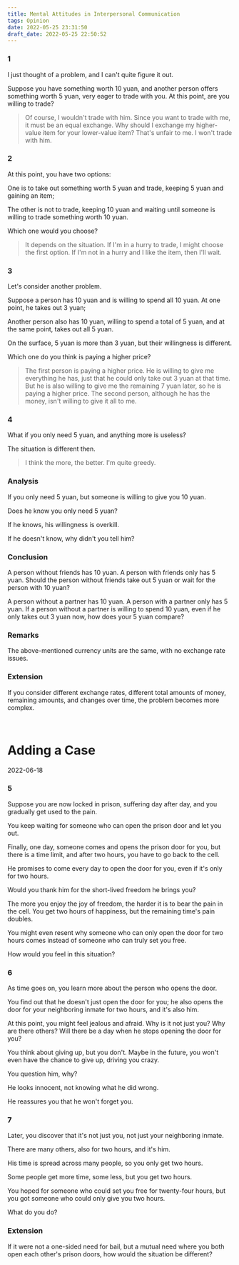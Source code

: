 ```yaml
---
title: Mental Attitudes in Interpersonal Communication
tags: Opinion
date: 2022-05-25 23:31:50
draft_date: 2022-05-25 22:50:52
---
```



### 1

I just thought of a problem, and I can't quite figure it out.

Suppose you have something worth 10 yuan, and another person offers something worth 5 yuan, very eager to trade with you. At this point, are you willing to trade?

> Of course, I wouldn't trade with him. Since you want to trade with me, it must be an equal exchange. Why should I exchange my higher-value item for your lower-value item? That's unfair to me. I won't trade with him.

### 2

At this point, you have two options:

One is to take out something worth 5 yuan and trade, keeping 5 yuan and gaining an item;

The other is not to trade, keeping 10 yuan and waiting until someone is willing to trade something worth 10 yuan.

Which one would you choose?

> It depends on the situation. If I'm in a hurry to trade, I might choose the first option. If I'm not in a hurry and I like the item, then I'll wait.

### 3

Let's consider another problem.

Suppose a person has 10 yuan and is willing to spend all 10 yuan. At one point, he takes out 3 yuan;

Another person also has 10 yuan, willing to spend a total of 5 yuan, and at the same point, takes out all 5 yuan.

On the surface, 5 yuan is more than 3 yuan, but their willingness is different.

Which one do you think is paying a higher price?

> The first person is paying a higher price. He is willing to give me everything he has, just that he could only take out 3 yuan at that time. But he is also willing to give me the remaining 7 yuan later, so he is paying a higher price. The second person, although he has the money, isn't willing to give it all to me.

### 4

What if you only need 5 yuan, and anything more is useless?

The situation is different then.

> I think the more, the better. I'm quite greedy.

### Analysis

If you only need 5 yuan, but someone is willing to give you 10 yuan.

Does he know you only need 5 yuan?

If he knows, his willingness is overkill.

If he doesn't know, why didn't you tell him?

### Conclusion

A person without friends has 10 yuan. A person with friends only has 5 yuan. Should the person without friends take out 5 yuan or wait for the person with 10 yuan?

A person without a partner has 10 yuan. A person with a partner only has 5 yuan. If a person without a partner is willing to spend 10 yuan, even if he only takes out 3 yuan now, how does your 5 yuan compare?

### Remarks

The above-mentioned currency units are the same, with no exchange rate issues.

### Extension

If you consider different exchange rates, different total amounts of money, remaining amounts, and changes over time, the problem becomes more complex.

<br>

# Adding a Case

<div class="time">2022-06-18</div>

### 5

Suppose you are now locked in prison, suffering day after day, and you gradually get used to the pain.

You keep waiting for someone who can open the prison door and let you out.

Finally, one day, someone comes and opens the prison door for you, but there is a time limit, and after two hours, you have to go back to the cell.

He promises to come every day to open the door for you, even if it's only for two hours.

Would you thank him for the short-lived freedom he brings you?

The more you enjoy the joy of freedom, the harder it is to bear the pain in the cell. You get two hours of happiness, but the remaining time's pain doubles.

You might even resent why someone who can only open the door for two hours comes instead of someone who can truly set you free.

How would you feel in this situation?

### 6

As time goes on, you learn more about the person who opens the door.

You find out that he doesn't just open the door for you; he also opens the door for your neighboring inmate for two hours, and it's also him.

At this point, you might feel jealous and afraid. Why is it not just you? Why are there others? Will there be a day when he stops opening the door for you?

You think about giving up, but you don't. Maybe in the future, you won't even have the chance to give up, driving you crazy.

You question him, why?

He looks innocent, not knowing what he did wrong.

He reassures you that he won't forget you.

### 7

Later, you discover that it's not just you, not just your neighboring inmate.

There are many others, also for two hours, and it's him.

His time is spread across many people, so you only get two hours.

Some people get more time, some less, but you get two hours.

You hoped for someone who could set you free for twenty-four hours, but you got someone who could only give you two hours.

What do you do?

### Extension

If it were not a one-sided need for bail, but a mutual need where you both open each other's prison doors, how would the situation be different?
